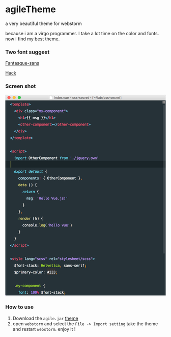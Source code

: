 # agileTheme
a very beautiful theme for webstorm

because i am a virgo programmer. I take a lot time on the color and fonts. now i find my best theme.

###  Two font suggest

[Fantasque-sans](https://github.com/belluzj/fantasque-sans) 

[Hack](https://github.com/chrissimpkins/Hack)

### Screen shot

![](images/vue.png)

### How to use
1. Download the `agile.jar` [theme](https://raw.githubusercontent.com/agileago/agileTheme/master/agileTheme.jar)
2. open `webstorm` and select the `File -> Import setting` take the theme and restart `webstorm`. enjoy it !
